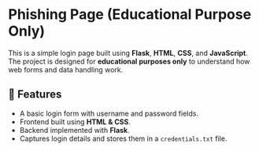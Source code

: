# Phishing Page (Educational Purpose Only)

This is a simple login page built using **Flask**, **HTML**, **CSS**, and **JavaScript**. The project is designed for **educational purposes only** to understand how web forms and data handling work.

## 🚀 Features

- A basic login form with username and password fields.
- Frontend built using **HTML & CSS**.
- Backend implemented with **Flask**.
- Captures login details and stores them in a `credentials.txt` file.
